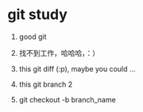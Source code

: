 # git study

1. good git 
2. 找不到工作，哈哈哈，：）

3. this git diff (:p), maybe you could ...

4. this git branch 2

5. git checkout -b branch_name

